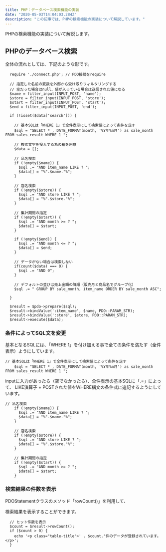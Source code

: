 ```yaml
---
title: PHP：データベース検索機能の実装
date: "2020-05-03T14:04:03.284Z"
description: "この記事では、PHPの検索機能の実装について解説しています。"
---
```


PHPの検索機能の実装について解説します。

## PHPのデータベース検索

全体の流れとしては、下記のような形です。

```
  require './connect.php'; // PDO接続をrequire

  // 指定した名前の変数を外部から受け取りフィルタリングする
  // 空だった場合はnull、値が入っている場合は送信された値になる
  $name = filter_input(INPUT_POST, 'name');
  $store = filter_input(INPUT_POST, 'store');
  $start = filter_input(INPUT_POST, 'start');
  $end = filter_input(INPUT_POST, 'end');

  if (!isset($data['search'])) {

    // 基本SQLは「WHERE 1」で全件表示にして検索値によって条件を足す
    $sql = "SELECT * , DATE_FORMAT(month, '%Y年%m月') as sale_month FROM sales_result WHERE 1 ";
    
    // 検索文字を投入する為の箱を用意
    $data = [];

    // 品名検索
    if (!empty($name)) {
      $sql .= "AND item_name LIKE ? ";
      $data[] = "%".$name."%";
    }

    // 店名検索
    if (!empty($store)) {
      $sql .= "AND store LIKE ? ";
      $data[] = "%".$store."%";
    }

    // 集計期間の指定
    if (!empty($start)) {
      $sql .= "AND month >= ? ";
      $data[] = $start;
    }

    if (!empty($end)) {
      $sql .= "AND month <= ? ";
      $data[] = $end;
    }

    // データがない場合は検索しない
    if(count($data) === 0) {
      $sql .= "AND 0";
    }

    // デフォルトの並びは売上金額の降順（販売月と商品名でグループ化）
    $sql .= " GROUP BY sale_month, item_name ORDER BY sale_month ASC";

  }

  $result = $pdo->prepare($sql);
  $result->bindValue(':item_name', $name, PDO::PARAM_STR);
  $result->bindValue(':store', $store, PDO::PARAM_STR);
  $result->execute($data);
```

### 条件によってSQL文を変更

基本となるSQLには、「WHERE 1」を付け加える事で全ての条件を満たす（全件表示）ようにしています。

```
// 基本SQLは「WHERE 1」で全件表示にして検索値によって条件を足す
    $sql = "SELECT * , DATE_FORMAT(month, '%Y年%m月') as sale_month FROM sales_result WHERE 1 ";
```

inputに入力があったら（空でなかったら）、全件表示の基本SQLに「.=」によって、
LIKE演算子 + POSTされた値をWHERE構文の条件式に追記するようにしています。

```
// 品名検索
    if (!empty($name)) {
      $sql .= "AND item_name LIKE ? ";
      $data[] = "%".$name."%";
    }

    // 店名検索
    if (!empty($store)) {
      $sql .= "AND store LIKE ? ";
      $data[] = "%".$store."%";
    }

    // 集計期間の指定
    if (!empty($start)) {
      $sql .= "AND month >= ? ";
      $data[] = $start;
    }
```

### 検索結果の件数を表示

PDOStatementクラスのメソッド「rowCount()」を利用して、

検索結果を表示することができます。

```
  // ヒット件数を表示
  $count = $result->rowCount();
  if ($count > 0) {
    echo '<p class="table-title">' . $count.'件のデータが登録されています。</p>';
  }
```

